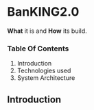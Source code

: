 # BanKING2.0

**What** it is and **How** its build.

### **Table Of Contents**
1. Introduction
2. Technologies used
3. System Architecture

## Introduction
